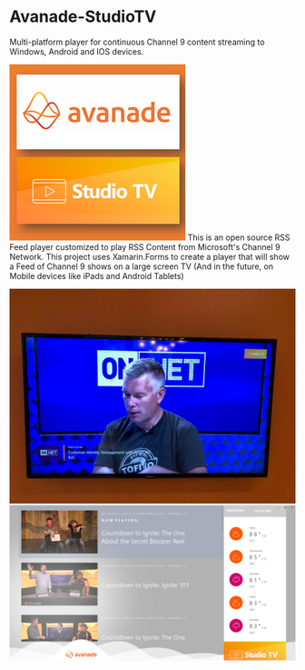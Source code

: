 # Avanade-StudioTV
Multi-platform player for continuous Channel 9 content streaming to Windows, Android and IOS devices.

![logo](/Avanade-StudioTV/DesignAssets/studio.png) This is an open source RSS Feed player customized to play RSS Content from Microsoft's Channel 9 Network. This project uses Xamarin.Forms to create a player that will show a Feed of Channel 9 shows on a large screen TV (And in the future, on Mobile devices like iPads and Android Tablets)

 ![screenshot1](Avanade-StudioTV/DesignAssets/StudioTvListScreenShot1.PNG)
 ![screenshot2](Avanade-StudioTV/DesignAssets/StudioTvListScreenShot2.PNG)
    
